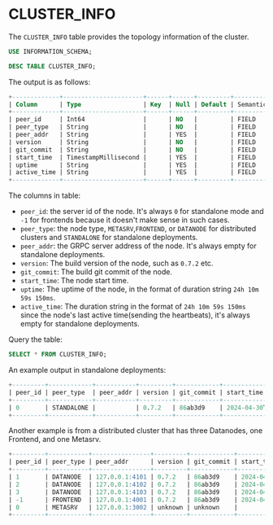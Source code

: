 # CLUSTER_INFO

The `CLUSTER_INFO` table provides the topology information of the cluster.


```sql
USE INFORMATION_SCHEMA;

DESC TABLE CLUSTER_INFO;
```

The output is as follows:

```sql
+-------------+----------------------+------+------+---------+---------------+
| Column      | Type                 | Key  | Null | Default | Semantic Type |
+-------------+----------------------+------+------+---------+---------------+
| peer_id     | Int64                |      | NO   |         | FIELD         |
| peer_type   | String               |      | NO   |         | FIELD         |
| peer_addr   | String               |      | YES  |         | FIELD         |
| version     | String               |      | NO   |         | FIELD         |
| git_commit  | String               |      | NO   |         | FIELD         |
| start_time  | TimestampMillisecond |      | YES  |         | FIELD         |
| uptime      | String               |      | YES  |         | FIELD         |
| active_time | String               |      | YES  |         | FIELD         |
+-------------+----------------------+------+------+---------+---------------+
```


The columns in table:

* `peer_id`: the server id of the node. It's always `0` for standalone mode and `-1` for frontends because it doesn't make sense in such cases.
* `peer_type`: the node type, `METASRV`,`FRONTEND`, or `DATANODE` for distributed clusters and `STANDALONE` for standalone deployments.
* `peer_addr`: the GRPC server address of the node. It's always empty for standalone deployments.
* `version`: The build version of the node, such as `0.7.2` etc.
* `git_commit`: The build git commit of the node.
* `start_time`: The node start time.
* `uptime`: The uptime of the node, in the format of duration string `24h 10m 59s 150ms`.
* `active_time`: The duration string in the format of `24h 10m 59s 150ms` since the node's last active time(sending the heartbeats), it's always empty for standalone deployments.

Query the table:

```sql
SELECT * FROM CLUSTER_INFO;
```

An example output in standalone deployments:

```sql
+---------+------------+-----------+---------+------------+-------------------------+--------+-------------+
| peer_id | peer_type  | peer_addr | version | git_commit | start_time              | uptime | active_time |
+---------+------------+-----------+---------+------------+-------------------------+--------+-------------+
| 0       | STANDALONE |           | 0.7.2   | 86ab3d9    | 2024-04-30T06:40:02.074 | 18ms   |             |
+---------+------------+-----------+---------+------------+-------------------------+--------+-------------+
```

Another example is from a distributed cluster that has three Datanodes, one Frontend, and one Metasrv.

```sql
+---------+-----------+----------------+---------+------------+-------------------------+----------+-------------+
| peer_id | peer_type | peer_addr      | version | git_commit | start_time              | uptime   | active_time |
+---------+-----------+----------------+---------+------------+-------------------------+----------+-------------+
| 1       | DATANODE  | 127.0.0.1:4101 | 0.7.2   | 86ab3d9    | 2024-04-30T06:40:04.791 | 4s 478ms | 1s 467ms    |
| 2       | DATANODE  | 127.0.0.1:4102 | 0.7.2   | 86ab3d9    | 2024-04-30T06:40:06.098 | 3s 171ms | 162ms       |
| 3       | DATANODE  | 127.0.0.1:4103 | 0.7.2   | 86ab3d9    | 2024-04-30T06:40:07.425 | 1s 844ms | 1s 839ms    |
| -1      | FRONTEND  | 127.0.0.1:4001 | 0.7.2   | 86ab3d9    | 2024-04-30T06:40:08.815 | 454ms    | 47ms        |
| 0       | METASRV   | 127.0.0.1:3002 | unknown | unknown    |                         |          |             |
+---------+-----------+----------------+---------+------------+-------------------------+----------+-------------+
```


